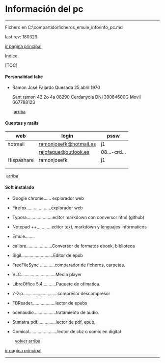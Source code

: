 # Información del pc 

------

Fichero en C:\compartido\ficheros_emule_info\info_pc.md

last rev: 180329

[ir pagina principal][pagina_principal]

Indice

[TOC]



#### Personalidad fake

- Ramon José Fajardo Quesada
  25 abril 1970

  Sant ramon 42 2o 4a
  08290 Cerdanyola
  DNI 39084600G
  Movil 667788123

  ​						[arriba ](#header-n0)


#### Cuentas y mails 

| web        | login                  | pssw         |
| ---------- | ---------------------- | ------------ |
| hotmail    | ramonjosefk@hotmail.es | j1           |
|            | rajofaque@outlook.es   | 08...-crd... |
| Hispashare | ramonjosefk            | j1           |
|            |                        |              |
|            |                        |              |

​						[arriba ](#header-n0)

#### Soft instalado

- Google chrome...... explorador web

- Firefox....................explorador web

- Typora.....................editor markdown con conversor html (github)

- Notepad ++............editor text, markdown y lenguajes informaticos

- Emule........

- calibre.....................Conversor de formatos ebook, biblioteca 

- Sigil..........................Editor de epub

- FreeFileSync ............comparador de ficheros, carpetas.

- VLC............................Media player

- LibreOffice 5,4...........Paquete de ofimatica.

- 7-zip............................compresor descompresor

- FBReader...................lector de epubs

- ocenaudio..................tratamiento de audio.

- Sumatra pdf...............lector de pdf, epub,

- Comical.......................lector de cbz o comic en digital 

  ​
  ​				[volver arriba ][up]

[ir pagina principal][pagina_principal]

------

[pagina_principal]: Listado_de_documentos.html
[up]: #header-n0
